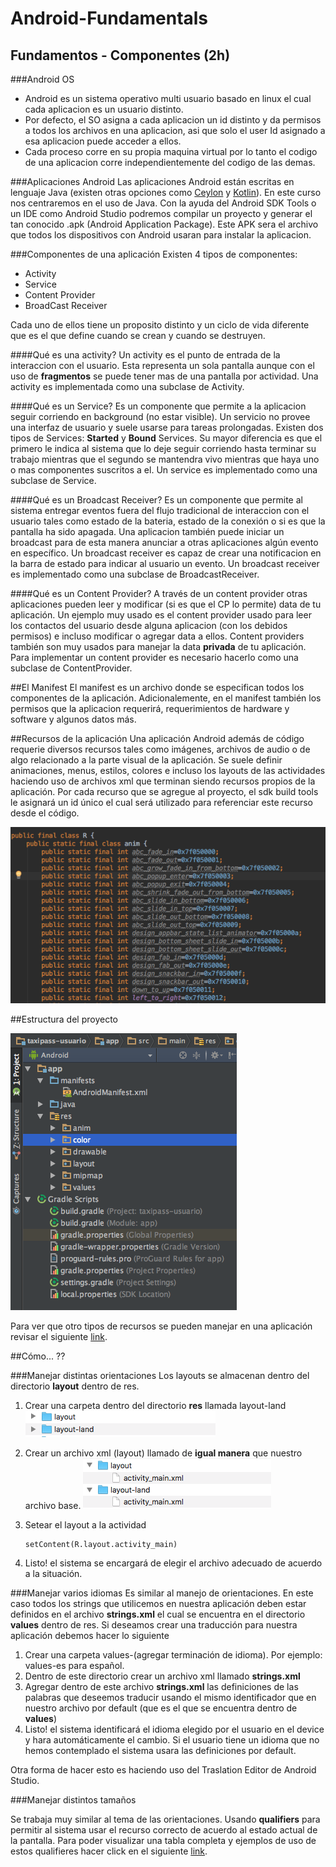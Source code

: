 # Android-Fundamentals

## Fundamentos - Componentes (2h)
    
###Android OS

 - Android es un sistema operativo multi usuario basado en linux el cual
   cada aplicacion es un usuario distinto.
 - Por defecto, el SO asigna a cada aplicacion un id distinto y da
   permisos a todos los archivos en una aplicacion, asi que solo el user
   Id asignado a esa aplicacion puede acceder a ellos.
 - Cada proceso corre en su propia maquina virtual por lo tanto el
   codigo de una aplicacion corre independientemente del codigo de las
   demas.

###Aplicaciones Android
  Las aplicaciones Android están escritas en lenguaje Java (existen otras opciones como [Ceylon](https://ceylon-lang.org/ "ceylon") y [Kotlin](https://kotlinlang.org/ "Kotlin")). En este curso nos centraremos en el uso de Java.
  Con la ayuda del Android SDK Tools o un IDE como Android Studio podremos compilar un proyecto y generar el tan conocido .apk (Android Application Package). Este APK sera el archivo que todos los dispositivos con Android usaran para instalar la aplicacion.

###Componentes de una aplicación
Existen 4 tipos de componentes:

 - Activity
 - Service
 - Content Provider
 - BroadCast Receiver

Cada uno de ellos tiene un proposito distinto y un ciclo de vida diferente que es el que define cuando se crean y cuando se destruyen.

####Qué es una activity?
Un activity es el punto de entrada de la interaccion con el usuario. Esta representa un sola pantalla aunque con el uso de **fragmentos** se puede tener mas de una pantalla por actividad.
Una activity es implementada como una subclase de Activity.

####Qué es un Service?
Es un componente que permite a la aplicacion seguir corriendo en background (no estar visible). Un servicio no provee una interfaz de usuario y suele usarse para tareas prolongadas. Existen dos tipos de Services: **Started** y **Bound** Services.
Su mayor diferencia es que el primero le indica al sistema que lo deje seguir corriendo hasta terminar su trabajo mientras que el segundo se mantendra vivo mientras que haya uno o mas componentes suscritos a el. 
Un service es implementado como una subclase de Service.

####Qué es un Broadcast Receiver?
Es un componente que permite al sistema entregar eventos fuera del flujo tradicional de interaccion con el usuario tales como estado de la bateria, estado de la conexión o si es que la pantalla ha sido apagada. Una aplicacion también puede iniciar un broadcast para de esta manera anunciar a otras aplicaciones algún evento en específico. Un broadcast receiver es capaz de crear una notificacion en la barra de estado para indicar al usuario un evento. 
Un broadcast receiver es implementado como una subclase de BroadcastReceiver.

####Qué es un Content Provider?
A través de un content provider otras aplicaciones pueden leer y modificar (si es que el CP lo permite) data de tu aplicación. Un ejemplo muy usado es el content provider usado para leer los contactos del usuario desde alguna aplicacion (con los debidos permisos) e incluso modificar o agregar data a ellos. 
Content providers también son muy usados para manejar la data **privada** de tu aplicación.
Para implementar un content provider es necesario hacerlo como una subclase de ContentProvider.

##El Manifest
El manifest es un archivo donde se especifican todos los componentes de la aplicación. Adicionalemente, en el manifest también los permisos que la aplicacion requerirá, requerimientos de hardware y software y algunos datos más.

##Recursos de la aplicación
Una aplicación Android además de código requerie diversos recursos tales como imágenes, archivos de audio o de algo relacionado a la parte visual de la aplicación. Se suele definir animaciones, menus, estilos, colores e incluso los layouts de las actividades haciendo uso de archivos xml que terminan siendo recursos propios de la aplicación.
Por cada recurso que se agregue al proyecto, el sdk build tools le asignará un id único el cual será utilizado para referenciar este recurso desde el código. 

![R class example](https://github.com/BelatrixTraining/Android-Fundamentals/blob/Lesson1/images/RClassExample.png)

##Estructura del proyecto

![Estructura de un proyecto](https://github.com/BelatrixTraining/Android-Fundamentals/blob/Lesson1/images/estructuraProyecto.png)

Para ver que otro tipos de recursos se pueden manejar en una aplicación revisar el siguiente [link](https://developer.android.com/guide/topics/resources/providing-resources.html).

##Cómo... ??

###Manejar distintas orientaciones 
Los layouts se almacenan dentro del directorio **layout** dentro de res.

 1. Crear una carpeta dentro del directorio **res** llamada layout-land
![Land directory](https://github.com/BelatrixTraining/Android-Fundamentals/blob/Lesson1/images/manageLandscapeDirectory.png)
 2. Crear un archivo xml (layout) llamado de **igual manera** que nuestro archivo base.
![landscapeFile](https://github.com/BelatrixTraining/Android-Fundamentals/blob/Lesson1/images/landscape%20file.png)
 3. Setear el layout a la actividad

	    setContent(R.layout.activity_main)

 4. Listo! el sistema se encargará de elegir el archivo adecuado de acuerdo a la situación.

###Manejar varios idiomas
Es similar al manejo de orientaciones. En este caso todos los strings que utilicemos en nuestra aplicación deben estar definidos en el archivo **strings.xml** el cual se encuentra en el directorio **values** dentro de res. Si deseamos crear una traducción para nuestra aplicación debemos hacer lo siguiente

 1. Crear una carpeta values-(agregar terminación de idioma). Por ejemplo: values-es para español.
 2. Dentro de este directorio crear un archivo xml llamado **strings.xml**
 3. Agregar dentro de este archivo **strings.xml** las definiciones de las palabras que deseemos traducir usando el mismo identificador que en nuestro archivo por default (que es el que se encuentra dentro de **values**)
 4. Listo! el sistema identificará el idioma elegido por el usuario en el device y hara automáticamente el cambio. Si el usuario tiene un idioma que no hemos contemplado el sistema usara las definiciones por default.

Otra forma de hacer esto es haciendo uso del Traslation Editor de Android Studio.

###Manejar distintos tamaños

Se trabaja muy similar al tema de las orientaciones. Usando **qualifiers** para permitir al sistema usar el recurso correcto de acuerdo al estado actual de la pantalla. Para poder visualizar una tabla completa y ejemplos de uso de estos qualifieres hacer click en el siguiente [link](https://developer.android.com/guide/practices/screens_support.html#qualifiers).
     
